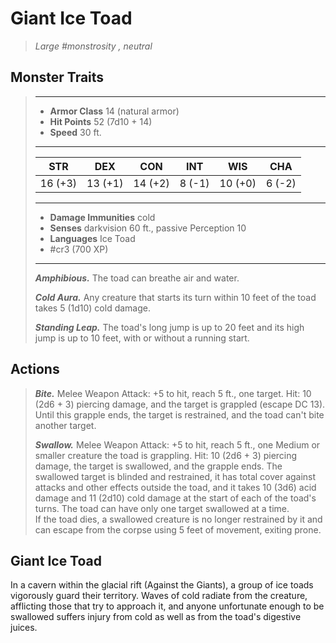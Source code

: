 # Giant Ice Toad
>*Large #monstrosity , neutral*
## Monster Traits
>___
>- **Armor Class** 14 (natural armor)
>- **Hit Points** 52 (7d10 + 14)
>- **Speed** 30 ft.
>___
>|STR|DEX|CON|INT|WIS|CHA|
>|:---:|:---:|:---:|:---:|:---:|:---:|
>|16 (+3)|13 (+1)|14 (+2)|8 (-1)|10 (+0)|6 (-2)|
>___
>- **Damage Immunities** cold
>- **Senses** darkvision 60 ft., passive Perception 10
>- **Languages** Ice Toad
>- #cr3 (700 XP)
>___
>***Amphibious.*** The toad can breathe air and water.  
>
>***Cold Aura.*** Any creature that starts its turn within 10 feet of the toad takes 5 (1d10) cold damage.  
>
>***Standing Leap.*** The toad's long jump is up to 20 feet and its high jump is up to 10 feet, with or without a running start.  
>
## Actions
>***Bite.*** Melee Weapon Attack: +5 to hit, reach 5 ft., one target. Hit: 10 (2d6 + 3) piercing damage, and the target is grappled (escape DC 13). Until this grapple ends, the target is restrained, and the toad can't bite another target.  
>
>***Swallow.*** Melee Weapon Attack: +5 to hit, reach 5 ft., one Medium or smaller creature the toad is grappling. Hit: 10 (2d6 + 3) piercing damage, the target is swallowed, and the grapple ends. The swallowed target is blinded and restrained, it has total cover against attacks and other effects outside the toad, and it takes 10 (3d6) acid damage and 11 (2d10) cold damage at the start of each of the toad's turns. The toad can have only one target swallowed at a time.  
>If the toad dies, a swallowed creature is no longer restrained by it and can escape from the corpse using 5 feet of movement, exiting prone.
## Giant Ice Toad
In a cavern within the glacial rift (Against the Giants), a group of ice toads vigorously guard their territory. Waves of cold radiate from the creature, afflicting those that try to approach it, and anyone unfortunate enough to be swallowed suffers injury from cold as well as from the toad's digestive juices.